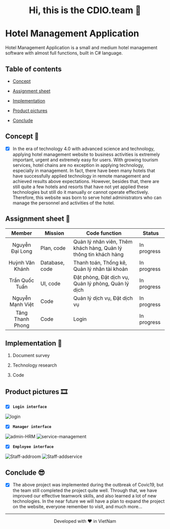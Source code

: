 <h1 align="center">  Hi, this is the CDIO.team 👋 </h1>

# Hotel Management Application

Hotel Management Application is a small and medium hotel management software with almost full functions, built in C# language.

## Table of contents

- [Concept](https://github.com/tqtuan99/ManagemenHotelApp#concept-)

- [Assignment sheet](https://github.com/tqtuan99/ManagemenHotelApp#assignment-sheet-)

- [Implementation](https://github.com/tqtuan99/ManagemenHotelApp#implementation-)

- [Product pictures](https://github.com/tqtuan99/ManagemenHotelApp#product-pictures-)

- [Conclude](https://github.com/tqtuan99/ManagemenHotelApp#conclude-)

## Concept 🧐

- [x] In the era of technology 4.0 with advanced science and technology, applying hotel management website to business activities is extremely important, urgent and extremely easy for users. With growing tourism services, hotel chains are no exception in applying technology, especially in management. In fact, there have been many hotels that have successfully applied technology in remote management and achieved results above expectations. However, besides that, there are still quite a few hotels and resorts that have not yet applied these technologies but still do it manually or cannot operate effectively. Therefore, this website was born to serve hotel administrators who can manage the personnel and activities of the hotel.

## Assignment sheet 📝

| **Member**      | **Mission**    | **Code function** | **Status**  |
|:---------------:| -------------- | ----------------- | ----------- |
| Nguyễn Đại Long | Plan, code     | Quản lý nhân viên, Thêm khách hàng, Quản lý thông tin khách hàng  | In progress |
| Huỳnh Văn Khánh | Database, code | Thanh toán, Thống kê, Quản lý nhân tài khoản                      | In progress |
| Trần Quốc Tuấn  | UI, code       | Đặt phòng, Đặt dịch vụ, Quản lý phòng, Quản lý dịch               | In progress |
| Nguyễn Mạnh Việt| Code           | Quản lý dịch vụ, Đặt dịch vụ                                      | In progress |
| Tăng Thanh Phong| Code           | Login                                                             | In progress |

## Implementation 🤝

1. Document survey

2. Technology research

3. Code

## Product pictures 🎞

- [x] **`Login interface`**

<img title="" src="https://user-images.githubusercontent.com/55221561/136231958-27dfdaa0-4f9f-4780-b4d6-8e421698dcb4.PNG" alt="login" data-align="center">

- [x] **`Manager interface`**

<img title="" src="https://user-images.githubusercontent.com/55221561/136232283-4338eb8c-b81a-477f-9e49-8d2fd1e6ac9e.PNG" alt="admin-HRM" data-align="center">

<img title="" src="https://user-images.githubusercontent.com/55221561/136232330-96e93382-0fe5-46e3-abc6-665e540b7070.PNG" alt="service-management" data-align="center">

- [x] **`Employee interface`**

<img title="" src="https://user-images.githubusercontent.com/55221561/136232682-54897897-06a8-4574-8430-7f269b7ca35c.PNG" alt="Staff-addroom" data-align="center">

<img src="https://user-images.githubusercontent.com/55221561/136232689-7494b9f3-8fc5-46a6-a0bd-2154161a01f9.PNG" title="" alt="Staff-addservice" data-align="center">

## Conclude 😎

- [x] The above project was implemented during the outbreak of Covic19, but the team still completed the project quite well. Through that, we have improved our effective teamwork skills, and also learned a lot of new technologies. In the near future we will have a plan to expand the project on the website, everyone remember to visit, and much more...

<hr>
<p align="center">
Developed with ❤️ in VietNam
</p>


